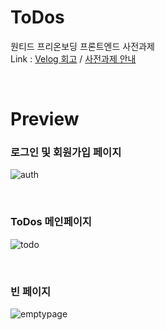 # ToDos
원티드 프리온보딩 프론트엔드 사전과제 <br/>
Link : [Velog 회고](https://velog.io/@llama/%EC%9B%90%ED%8B%B0%EB%93%9C-%ED%94%84%EB%A6%AC%EC%98%A8%EB%B3%B4%EB%94%A9-%ED%94%84%EB%A1%A0%ED%8A%B8%EC%97%94%EB%93%9C) / [사전과제 안내](https://github.com/starkoora/wanted-pre-onboarding-challenge-fe-1-api#login)

<br/>

# Preview
### 로그인 및 회원가입 페이지
![auth](https://user-images.githubusercontent.com/90495580/210528238-36a0df74-4d16-45e1-afa1-db5ea135fea6.gif)

<br/>

### ToDos 메인페이지
![todo](https://user-images.githubusercontent.com/90495580/210528255-95ae1655-0b51-4fa4-9c64-5be1193f2095.gif)

<br/>

### 빈 페이지
![emptypage](https://user-images.githubusercontent.com/90495580/210528248-5e3156b4-942b-4c6b-97bc-ecf11e603474.gif)
